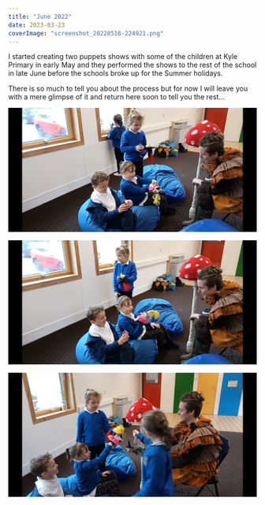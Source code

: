 ```yaml
---
title: "June 2022"
date: 2023-03-23
coverImage: "screenshot_20220516-224921.png"
---
```


I started creating two puppets shows with some of the children at Kyle Primary in early May and they performed the shows to the rest of the school in late June before the schools broke up for the Summer holidays.

There is so much to tell you about the process but for now I will leave you with a mere glimpse of it and return here soon to tell you the rest…

![](images/screenshot_20220516-224921.png)

![](images/screenshot_20220516-225030.png)

![](images/screenshot_20220516-225134.png)
